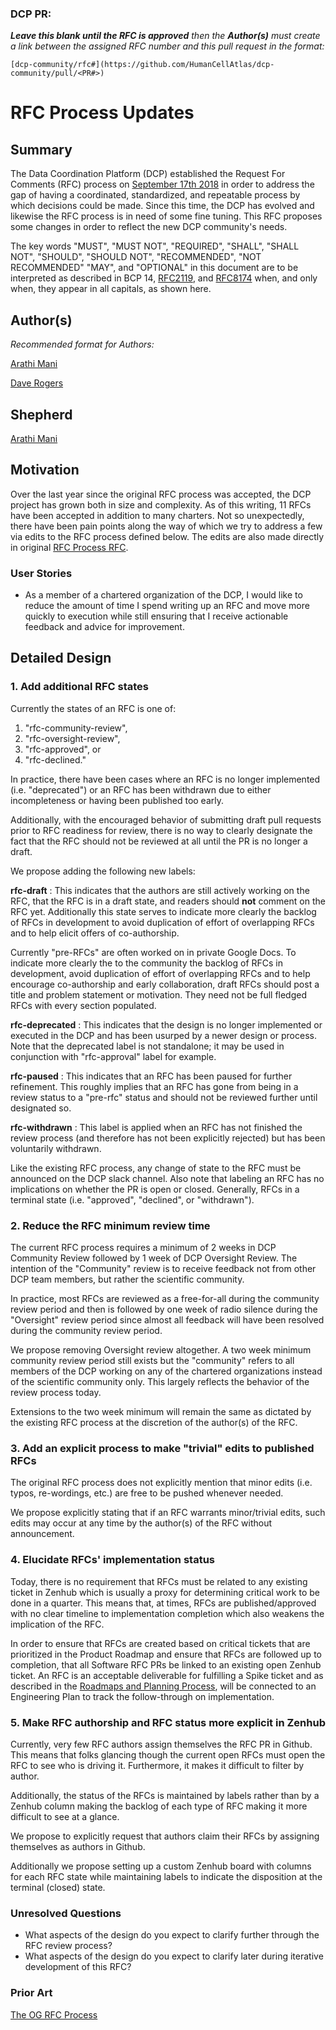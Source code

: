 ### DCP PR:

***Leave this blank until the RFC is approved** then the **Author(s)** must create a link between the assigned RFC number and this pull request in the format:*

`[dcp-community/rfc#](https://github.com/HumanCellAtlas/dcp-community/pull/<PR#>)`

# RFC Process Updates

## Summary

The Data Coordination Platform (DCP) established the Request For Comments (RFC) process on 
[September 17th 2018](https://github.com/HumanCellAtlas/dcp-community/pull/26) in order to address the gap of having a
coordinated, standardized, and repeatable process by which decisions could be made. Since this time, the DCP has evolved
and likewise the RFC process is in need of some fine tuning. This RFC proposes some changes in order to reflect the new
DCP community's needs.

The key words "MUST", "MUST NOT", "REQUIRED", "SHALL", "SHALL NOT", "SHOULD", "SHOULD NOT", "RECOMMENDED", "NOT RECOMMENDED" "MAY", and "OPTIONAL" in this document are to be interpreted as described in BCP 14, [RFC2119](https://www.rfc-editor.org/rfc/rfc2119.txt), and [RFC8174](https://www.rfc-editor.org/rfc/rfc8174.txt) when, and only when, they appear in all capitals, as shown here.

## Author(s)

*Recommended format for Authors:*

[Arathi Mani](mailto:arathi.mani@chanzuckerberg.com)
 
[Dave Rogers](mailto:dave@clevercanary.com)

## Shepherd

[Arathi Mani](mailto:arathi.mani@chanzuckerberg.com)

## Motivation

Over the last year since the original RFC process was accepted, the DCP project has grown both in size and complexity. As of this writing, 11 RFCs have been accepted in addition to many charters. Not so unexpectedly, there have been pain points along the way of which we try to address a few via edits to the RFC process defined below. The edits are also made directly in original [RFC Process RFC](https://github.com/HumanCellAtlas/dcp-community/blob/master/rfcs/text/0001-rfc-process.md).


### User Stories

* As a member of a chartered organization of the DCP, I would like to reduce the amount of time I spend writing up an RFC and move more quickly to execution while still ensuring that I receive actionable feedback and advice for improvement.

## Detailed Design

### 1. Add additional RFC states

Currently the states of an RFC is one of:
 
 1. "rfc-community-review",
 2. "rfc-oversight-review", 
 3. "rfc-approved", or
 4. "rfc-declined." 

In practice, there have been cases where an RFC is no longer implemented (i.e. "deprecated") or an RFC has been withdrawn due to either incompleteness or having been published too early. 

Additionally, with the encouraged behavior of submitting draft pull requests prior to RFC readiness for review, there is no way to clearly designate the fact that the RFC should not be reviewed at all until the PR is no longer a draft.

We propose adding the following new labels: 

**rfc-draft** : This indicates that the authors are still actively working on the RFC, that the RFC is in a draft state, and readers should **not** comment on the RFC yet. Additionally this state serves to indicate more clearly the backlog of RFCs in development to avoid duplication of effort of overlapping RFCs and to help elicit offers of co-authorship.
 
Currently "pre-RFCs" are often worked on in private Google Docs. To indicate more clearly the to the community the backlog of RFCs in development, avoid duplication of effort of overlapping RFCs and to help encourage co-authorship and early collaboration, draft RFCs should post a title and problem statement or motivation. They need not be full fledged RFCs with every section populated.

**rfc-deprecated** : This indicates that the design is no longer implemented or executed in the DCP and has been usurped by a newer design or process. Note that the deprecated label is not standalone; it may be used in conjunction with  "rfc-approval" label for example.

**rfc-paused** : This indicates that an RFC has been paused for further refinement. This roughly implies that an RFC has gone from being in a review status to a "pre-rfc" status and should not be reviewed further until designated so.

**rfc-withdrawn** : This label is applied when an RFC has not finished the review process (and therefore has not been  explicitly rejected) but has been voluntarily withdrawn.

Like the existing RFC process, any change of state to the RFC must be announced on the DCP slack channel. Also note that labeling an RFC has no implications on whether the PR is open or closed. Generally, RFCs in a terminal state (i.e. "approved", "declined", or "withdrawn").

### 2. Reduce the RFC minimum review time

The current RFC process requires a minimum of 2 weeks in DCP Community Review followed by 1 week of DCP Oversight Review. The intention of the "Community" review is to receive feedback not from other DCP team members, but rather the  scientific community.

In practice, most RFCs are reviewed as a free-for-all during the community review period and then is followed by one week of radio silence during the "Oversight" review period since almost all feedback will have been resolved during the community review period.

We propose removing Oversight review altogether. A two week minimum community review period still exists but the  "community" refers to all members of the DCP working on any of the chartered organizations instead of the scientific community only. This largely reflects the behavior of the review process today.

Extensions to the two week minimum will remain the same as dictated by the existing RFC process at the discretion of the author(s) of the RFC.

### 3. Add an explicit process to make "trivial" edits to published RFCs

The original RFC process does not explicitly mention that minor edits (i.e. typos, re-wordings, etc.) are free to be pushed whenever needed. 

We propose explicitly stating that if an RFC warrants minor/trivial edits, such edits may occur at any time by the author(s) of the RFC without announcement.

### 4. Elucidate RFCs' implementation status

Today, there is no requirement that RFCs must be related to any existing ticket in Zenhub which is usually a proxy for determining critical work to be done in a quarter. This means that, at times, RFCs are published/approved with no clear timeline to implementation completion which also weakens the implication of the RFC.

In order to ensure that RFCs are created based on critical tickets that are prioritized in the Product Roadmap and ensure that RFCs are followed up to completion, that all Software RFC PRs be linked to an existing open Zenhub ticket. An RFC is an acceptable deliverable for fulfilling a Spike ticket and as described in the [Roadmaps and Planning Process](https://github.com/HumanCellAtlas/dcp-community/blob/master/rfcs/text/0012-roadmaps%2Bplanning.md), will be connected to an Engineering Plan to track the follow-through on implementation.


### 5. Make RFC authorship and RFC status more explicit in Zenhub

Currently, very few RFC authors assign themselves the RFC PR in Github. This means that folks glancing though the current open RFCs must open the RFC to see who is driving it. Furthermore, it makes it difficult to filter by author.

Additionally, the status of the RFCs is maintained by labels rather than by a Zenhub column making the backlog of each type of RFC making it more difficult to see at a glance. 

We propose to explicitly request that authors claim their RFCs by assigning themselves as authors in Github. 

Additionally we propose setting up a custom Zenhub board with columns for each RFC state while maintaining labels to indicate the disposition at the terminal (closed) state. 

### Unresolved Questions

- What aspects of the design do you expect to clarify further through the RFC review process?
- What aspects of the design do you expect to clarify later during iterative development of this RFC?

### Prior Art

[The OG RFC Process](https://github.com/HumanCellAtlas/dcp-community/blob/master/rfcs/text/0001-rfc-process.md)
